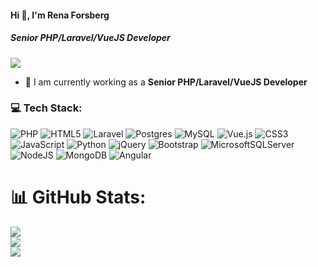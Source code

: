 #### Hi 👋, I'm Rena Forsberg
##### **Senior PHP/Laravel/VueJS Developer**

[![](https://visitcount.itsvg.in/api?id=renaforsberg824&icon=0&color=9)](https://visitcount.itsvg.in)

- 🔭 I am currently working as a **Senior PHP/Laravel/VueJS Developer**

### 💻 Tech Stack:
![PHP](https://img.shields.io/badge/php-%23777BB4.svg?style=flat&logo=php&logoColor=white) ![HTML5](https://img.shields.io/badge/html5-%23E34F26.svg?style=flat&logo=html5&logoColor=white) ![Laravel](https://img.shields.io/badge/laravel-%23FF2D20.svg?style=flat&logo=laravel&logoColor=white) ![Postgres](https://img.shields.io/badge/postgres-%23316192.svg?style=flat&logo=postgresql&logoColor=white) ![MySQL](https://img.shields.io/badge/mysql-%2300f.svg?style=flat&logo=mysql&logoColor=white) ![Vue.js](https://img.shields.io/badge/vuejs-%2335495e.svg?style=flat&logo=vuedotjs&logoColor=%234FC08D) ![CSS3](https://img.shields.io/badge/css3-%231572B6.svg?style=flat&logo=css3&logoColor=white) ![JavaScript](https://img.shields.io/badge/javascript-%23323330.svg?style=flat&logo=javascript&logoColor=%23F7DF1E) ![Python](https://img.shields.io/badge/python-3670A0?style=flat&logo=python&logoColor=ffdd54) ![jQuery](https://img.shields.io/badge/jquery-%230769AD.svg?style=flat&logo=jquery&logoColor=white) ![Bootstrap](https://img.shields.io/badge/bootstrap-%23563D7C.svg?style=flat&logo=bootstrap&logoColor=white) ![MicrosoftSQLServer](https://img.shields.io/badge/Microsoft%20SQL%20Sever-CC2927?style=flat&logo=microsoft%20sql%20server&logoColor=white) ![NodeJS](https://img.shields.io/badge/node.js-6DA55F?style=flat&logo=node.js&logoColor=white) ![MongoDB](https://img.shields.io/badge/MongoDB-%234ea94b.svg?style=flat&logo=mongodb&logoColor=white) ![Angular](https://img.shields.io/badge/angular-%23DD0031.svg?style=flat&logo=angular&logoColor=white)

# 📊 GitHub Stats:
![](https://github-readme-stats.vercel.app/api?username=renaforsberg824&theme=radical&hide_border=false&include_all_commits=false&count_private=false)<br/>
![](https://github-readme-streak-stats.herokuapp.com/?user=renaforsberg824&theme=radical&hide_border=false)<br/>
![](https://github-readme-stats.vercel.app/api/top-langs/?username=renaforsberg824&theme=radical&hide_border=false&include_all_commits=false&count_private=false&layout=compact)

